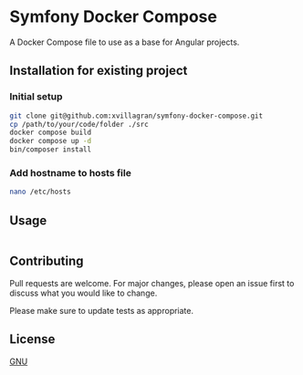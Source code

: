 # Symfony Docker Compose

A Docker Compose file to use as a base for Angular projects.

## Installation for existing project

### Initial setup
```bash
git clone git@github.com:xvillagran/symfony-docker-compose.git
cp /path/to/your/code/folder ./src
docker compose build
docker compose up -d
bin/composer install
```
### Add hostname to hosts file

```bash
nano /etc/hosts
```

## Usage

```bash
```

## Contributing

Pull requests are welcome. For major changes, please open an issue first
to discuss what you would like to change.

Please make sure to update tests as appropriate.

## License

[GNU](LICENSE.md)